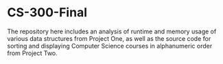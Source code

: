 # CS-300-Final
The repository here includes an analysis of runtime and memory usage of various data structures from Project One, as well as the source code for sorting and displaying Computer Science courses in alphanumeric order from Project Two.
